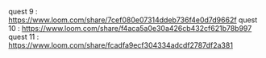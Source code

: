 quest 9 : https://www.loom.com/share/7cef080e07314ddeb736f4e0d7d9662f
quest 10 : https://www.loom.com/share/f4aca5a0e30a426cb432cf621b78b997
quest 11 : https://www.loom.com/share/fcadfa9ecf304334adcdf2787df2a381
